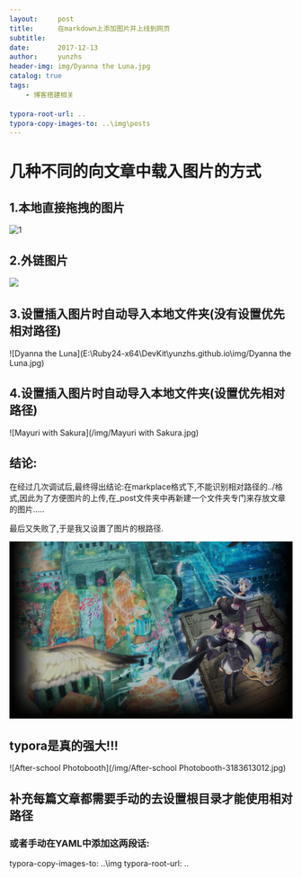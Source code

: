 ```yaml
---
layout:     post
title:      在markdown上添加图片并上线到网页
subtitle:   
date:       2017-12-13
author:     yunzhs
header-img: img/Dyanna the Luna.jpg
catalog: true
tags:
    - 博客搭建相关

typora-root-url: ..
typora-copy-images-to: ..\img\posts
---
```


# 几种不同的向文章中载入图片的方式

## 1.本地直接拖拽的图片

![1](C:\Users\hasee\Desktop\steam\steam背景\日呆萌物类\1.jpg)

## 2.外链图片

![](https://blob.steamcn.com/forum/201706/21/011942hsrz0hih0zztc7hh.jpg)

## 3.设置插入图片时自动导入本地文件夹(没有设置优先相对路径)

![Dyanna the Luna](E:\Ruby24-x64\DevKit\yunzhs.github.io\img/Dyanna the Luna.jpg)

## 4.设置插入图片时自动导入本地文件夹(设置优先相对路径)

![Mayuri with Sakura](/img/Mayuri with Sakura.jpg)

## 结论:

在经过几次调试后,最终得出结论:在markplace格式下,不能识别相对路径的../格式,因此为了方便图片的上传,在_post文件夹中再新建一个文件夹专门来存放文章的图片.....

最后又失败了,于是我又设置了图片的根路径.

![Title](/img/Title.jpg)

## typora是真的强大!!!

![After-school Photobooth](/img/After-school Photobooth-3183613012.jpg)

## 补充每篇文章都需要手动的去设置根目录才能使用相对路径

### 或者手动在YAML中添加这两段话:

typora-copy-images-to: ..\img
typora-root-url: ..